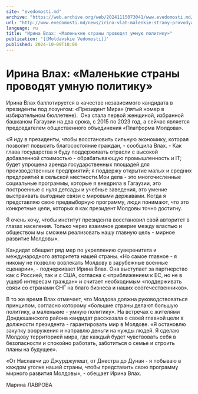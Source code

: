 ```yaml
---
site: "evedomosti.md"
archive: "https://web.archive.org/web/20241115073041/www.evedomosti.md/news/irina-vlah-malenkie-strany-provodyat-umnuyu-politiku"
url: "http://www.evedomosti.md/news/irina-vlah-malenkie-strany-provodyat-umnuyu-politiku"
language: ru
title: "Ирина Влах: «Маленькие страны проводят умную политику»"
publication: '[[Moldavskie Vedomosti]]'
published: 2024-10-09T18:00
---
```


# Ирина Влах: «Маленькие страны проводят умную политику»

Ирина Влах баллотируется в качестве независимого кандидата в президенты под лозунгом: «Президент Мира» (пятый номер в избирательном бюллетене).  Она стала первой женщиной, избранной башканом Гагаузии на два срока, с 2015 по 2023 год, а сейчас является председателем общественного объединения «Платформа Молдова».

«Я иду в президенты, чтобы восстановить сильную экономику, которая позволит повысить благосостояние граждан, - сообщила Влах. - Как глава государства я буду поддерживать отрасли с высокой добавленной стоимостью - обрабатывающую промышленность и IT; будет упрощена аренда государственных площадей для производственных предприятий; я поддержу открытие малых и средних предприятий в сельской местности.Мои дела - это многочисленные социальные программы, которые я внедрила в Гагаузии, это построенные с нуля детсады и учебные заведения, это умение выстраивать выгодные связи с мировыми державами. Когда я представляю свою предвыборную программу, люди понимают, что это конкретные цели, которых я как президент Молдовы точно достигну.

Я очень хочу, чтобы институт президента восстановил свой авторитет в глазах населения. Только через взаимное доверие между властью и обществом мы сможем реализовать нашу главную цель - мирное развитие Молдовы».

Кандидат обещает ряд мер по укреплению суверенитета и международного авторитета нашей страны. «Но самое главное - я никому не позволю вовлекать Молдову в зарубежные военные сценарии», - подчеркивает Ирина Влах. Она выступает за партнерство как с Россией, так и с США, согласна с «приближением к ЕС, но не в ущерб интересам граждан» и считает необходимым «поддерживать связи со странами СНГ на благо бизнеса и наших соотечественников».

В то же время Влах отмечает, что Молдова должна руководствоваться принципом, согласно которому «большие страны делают большую политику, а маленькие - умную политику». На встречах с жителями Дондюшанского района кандидат рассказала о своей главной цели в должности президента - гарантировать мир в Молдове. «Я остановлю закупку вооружения и направлю деньги на нужды людей. Я сделаю Молдову территорией мира, где каждый будет чувствовать себя в безопасности и спокойно работать, заботиться о семье и строить планы на будущее».

«От Наславчи до Джурджулешт, от Днестра до Дуная - я побываю в каждом уголке нашей страны, чтобы представить свою программу мирного развития Молдовы», - обещает Ирина Влах.

Марина ЛАВРОВА